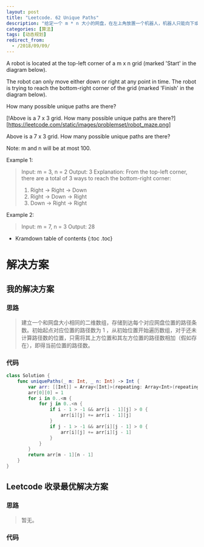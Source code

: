 ```yaml
---
layout: post
title: "Leetcode. 62 Unique Paths"
description: "给定一个 m * n 大小的网盘，在左上角放置一个机器人，机器人只能向下或向右行动，求有多少条路径可以到达右下角。"
categories: [算法]
tags: [动态规划]
redirect_from:
  - /2018/09/09/
---
```


A robot is located at the top-left corner of a m x n grid (marked 'Start' in the diagram below).

The robot can only move either down or right at any point in time. The robot is trying to reach the bottom-right corner of the grid (marked 'Finish' in the diagram below).

How many possible unique paths are there?

[!Above is a 7 x 3 grid. How many possible unique paths are there?][https://leetcode.com/static/images/problemset/robot_maze.png]

Above is a 7 x 3 grid. How many possible unique paths are there?

Note: m and n will be at most 100.

Example 1:

> Input: m = 3, n = 2
> Output: 3
> Explanation:
> From the top-left corner, there are a total of 3 ways to reach the bottom-right corner:
> 1. Right -> Right -> Down
> 2. Right -> Down -> Right
> 3. Down -> Right -> Right

Example 2:

> Input: m = 7, n = 3
> Output: 28

* Kramdown table of contents
{:toc .toc}

# 解决方案

## 我的解决方案

### 思路

> 建立一个和网盘大小相同的二维数组，存储到达每个对应网盘位置的路径条数。初始起点对应位置的路径数为 1 ，从初始位置开始遍历数组，对于还未计算路径数的位置，只需将其上方位置和其左方位置的路径数相加（假如存在），即得当前位置的路径数。

### 代码

```swift
class Solution {
    func uniquePaths(_ m: Int, _ n: Int) -> Int {
        var arr: [[Int]] = Array<[Int]>(repeating: Array<Int>(repeating: 0, count: n), count: m)
        arr[0][0] = 1
        for i in 0..<m {
            for j in 0..<n {
                if i - 1 > -1 && arr[i - 1][j] > 0 {
                    arr[i][j] += arr[i - 1][j]
                }
                if j - 1 > -1 && arr[i][j - 1] > 0 {
                    arr[i][j] += arr[i][j - 1]
                }
            }
        }
        return arr[m - 1][n - 1]
    }
}
```

## Leetcode 收录最优解决方案

### 思路

> 暂无。

### 代码

```java
```

[^1]: This is a footnote.

[kramdown]: https://kramdown.gettalong.org/
[Simple Texture]: https://github.com/yizeng/jekyll-theme-simple-texture